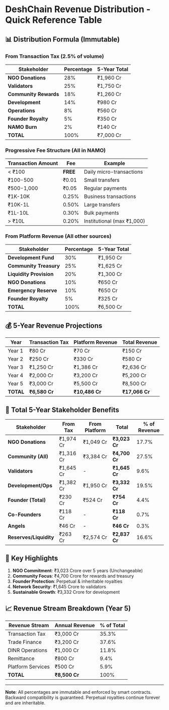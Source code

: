 # DeshChain Revenue Distribution - Quick Reference Table

## 📊 Distribution Formula (Immutable)

### From Transaction Tax (2.5% of volume)

| Stakeholder | Percentage | 5-Year Total |
|------------|------------|--------------| 
| **NGO Donations** | 28% | ₹1,960 Cr |
| **Validators** | 25% | ₹1,750 Cr |
| **Community Rewards** | 18% | ₹1,260 Cr |
| **Development** | 14% | ₹980 Cr |
| **Operations** | 8% | ₹560 Cr |
| **Founder Royalty** | 5% | ₹350 Cr |
| **NAMO Burn** | 2% | ₹140 Cr |
| **TOTAL** | 100% | ₹7,000 Cr |

### Progressive Fee Structure (All in NAMO)
| Transaction Amount | Fee | Example |
|-------------------|-----|----------|
| < ₹100 | **FREE** | Daily micro-transactions |
| ₹100-500 | ₹0.01 | Small transfers |
| ₹500-1,000 | ₹0.05 | Regular payments |
| ₹1K-10K | 0.25% | Business transactions |
| ₹10K-1L | 0.50% | Large transfers |
| ₹1L-10L | 0.30% | Bulk payments |
| > ₹10L | 0.20% | Institutional (max ₹1,000) |

### From Platform Revenue (All other sources)

| Stakeholder | Percentage | 5-Year Total |
|------------|------------|--------------| 
| **Development Fund** | 30% | ₹1,950 Cr |
| **Community Treasury** | 25% | ₹1,625 Cr |
| **Liquidity Provision** | 20% | ₹1,300 Cr |
| **NGO Donations** | 10% | ₹650 Cr |
| **Emergency Reserve** | 10% | ₹650 Cr |
| **Founder Royalty** | 5% | ₹325 Cr |
| **TOTAL** | 100% | ₹6,500 Cr |

## 💰 5-Year Revenue Projections

| Year | Transaction Tax | Platform Revenue | Total Revenue |
|------|----------------|-----------------|---------------|
| Year 1 | ₹80 Cr | ₹70 Cr | ₹150 Cr |
| Year 2 | ₹250 Cr | ₹330 Cr | ₹580 Cr |
| Year 3 | ₹1,250 Cr | ₹1,386 Cr | ₹2,636 Cr |
| Year 4 | ₹2,000 Cr | ₹3,200 Cr | ₹5,200 Cr |
| Year 5 | ₹3,000 Cr | ₹5,500 Cr | ₹8,500 Cr |
| **TOTAL** | **₹6,580 Cr** | **₹10,486 Cr** | **₹17,066 Cr** |

## 🎯 Total 5-Year Stakeholder Benefits

| Stakeholder | From Tax | From Platform | Total | % of Revenue |
|------------|----------|--------------|-------|--------------| 
| **NGO Donations** | ₹1,974 Cr | ₹1,049 Cr | **₹3,023 Cr** | 17.7% |
| **Community (All)** | ₹1,316 Cr | ₹3,384 Cr | **₹4,700 Cr** | 27.5% |
| **Validators** | ₹1,645 Cr | - | **₹1,645 Cr** | 9.6% |
| **Development/Ops** | ₹1,382 Cr | ₹1,950 Cr | **₹3,332 Cr** | 19.5% |
| **Founder (Total)** | ₹230 Cr | ₹524 Cr | **₹754 Cr** | 4.4% |
| **Co-Founders** | ₹118 Cr | - | **₹118 Cr** | 0.7% |
| **Angels** | ₹46 Cr | - | **₹46 Cr** | 0.3% |
| **Reserves/Liquidity** | ₹263 Cr | ₹2,574 Cr | **₹2,837 Cr** | 16.6% |

## 🌟 Key Highlights

1. **NGO Commitment**: ₹3,023 Crore over 5 years (Unchangeable)
2. **Community Focus**: ₹4,700 Crore for rewards and treasury
3. **Founder Protection**: Perpetual & inheritable royalties
4. **Network Security**: ₹1,645 Crore to validators
5. **Sustainable Growth**: ₹3,332 Crore for development

## 📈 Revenue Stream Breakdown (Year 5)

| Revenue Stream | Annual Revenue | % of Total |
|----------------|---------------|------------|
| Transaction Tax | ₹3,000 Cr | 35.3% |
| Trade Finance | ₹3,200 Cr | 37.6% |
| DINR Operations | ₹1,000 Cr | 11.8% |
| Remittance | ₹800 Cr | 9.4% |
| Platform Services | ₹500 Cr | 5.9% |
| **TOTAL** | **₹8,500 Cr** | 100% |

---

**Note**: All percentages are immutable and enforced by smart contracts. Backward compatibility is guaranteed. Perpetual royalties continue forever and are inheritable.